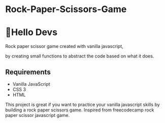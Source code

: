 # Rock-Paper-Scissors-Game
# 🚀Hello Devs
Rock paper scissor game created with vanilla javascript, 

by creating small functions to abstract the code based on what it does.


## Requirements
- Vanilla JavaScript
- CSS 3
- HTML 

This project is great if you want to practice your vanilla javascript skills by building a rock paper scissors game.
Inspired from freecodecamp rock paper scissor javascript game.
